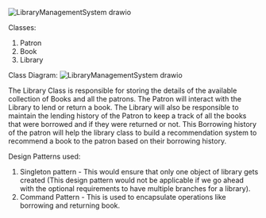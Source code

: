 ![LibraryManagementSystem drawio](https://github.com/user-attachments/assets/6ab8b370-35e1-4841-b8f9-03296328eb0a)

Classes:
  1. Patron 
  2. Book
  3. Library

Class Diagram: 
  ![LibraryManagementSystem drawio](https://github.com/user-attachments/assets/573ca840-d0e3-4797-9ba3-cc601e0bdecd)

  The Library Class is responsible for storing the details of the available collection of Books and all the patrons. The Patron will interact with the Library to lend or return a book. 
  The Library will also be responsible to maintain the lending history of the Patron to keep a track of all the books that were borrowed and if they were returned or not. 
  This Borrowing history of the patron will help the library class to build a recommendation system to recommend a book to the patron based on their borrowing history.

Design Patterns used:
  1. Singleton pattern - This would ensure that only one object of library gets created (This design pattern would not be applicable if we go ahead with the optional requirements to have multiple branches for a library).
  2. Command Pattern - This is used to encapsulate operations like borrowing and returning book.
  
  
